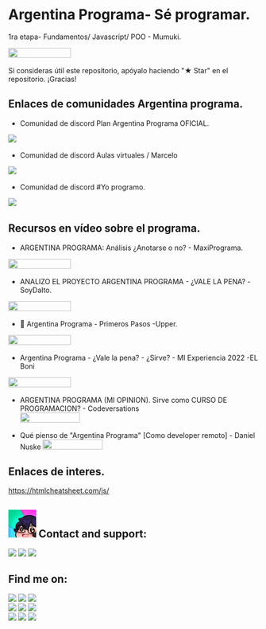 # Argentina Programa- Sé programar.

1ra etapa- Fundamentos/ Javascript/ POO - Mumuki.

<a href= "https://www.argentina.gob.ar/produccion/argentina-programa/primera-etapa"> <img src= "https://media-exp1.licdn.com/dms/image/C4D22AQHy6yrJGqNEtw/feedshare-shrink_2048_1536/0/1667848275737?e=1671062400&v=beta&t=p2FxTqJUoLqF8KPepqvzSU0L6Hg96aPb0lzU_AKc7Gs" style="height: 50%; width:50%;"/></a>

Si consideras útil este repositorio, apóyalo haciendo "★ Star" en el repositorio. ¡Gracias!

## Enlaces de comunidades Argentina programa.

* Comunidad de discord Plan Argentina Programa OFICIAL.

 <a href="https://discord.gg/6XjarsbzB5" target="_blank"><img src="https://img.shields.io/badge/Discord-7289DA?style=for-the-badge&logo=discord&logoColor=white" target="_blank"></a> 

* Comunidad de discord Aulas virtuales / Marcelo

 <a href="https://discord.gg/thxTgQaDzw" target="_blank"><img src="https://img.shields.io/badge/Discord-7289DA?style=for-the-badge&logo=discord&logoColor=white" target="_blank"></a> 


* Comunidad de discord #Yo programo.

 <a href="https://discord.gg/dYTEPeJETs" target="_blank"><img src="https://img.shields.io/badge/Discord-7289DA?style=for-the-badge&logo=discord&logoColor=white" target="_blank"></a> 


## Recursos en vídeo sobre el programa.
* ARGENTINA PROGRAMA: Análisis ¿Anotarse o no? - MaxiPrograma.

<a href="https://youtu.be/v7CnEYaXUdY"><img src="https://i.ytimg.com/vi_webp/v7CnEYaXUdY/hqdefault.webp" style="height: 50%; width:50%;"/></a>

* ANALIZO EL PROYECTO ARGENTINA PROGRAMA - ¿VALE LA PENA? -SoyDalto.

<a href="https://www.youtube.com/watch?app=desktop&v=G10ZAcP1X-k"><img src="https://i.ytimg.com/vi/G10ZAcP1X-k/maxresdefault.jpg" style="height: 50%; width:50%;"/></a>

* 🔴 Argentina Programa - Primeros Pasos -Upper.

<a href="https://www.youtube.com/watch?v=3Bm5pzZsIMg"><img src="https://i.ytimg.com/vi/3Bm5pzZsIMg/maxresdefault.jpg" style="height: 50%; width:50%;"/></a>

* Argentina Programa - ¿Vale la pena? - ¿Sirve? - MI Experiencia 2022 -EL Boni

<a href="https://www.youtube.com/watch?v=IsYbj5ZERmg"><img src="https://i.ytimg.com/vi/IsYbj5ZERmg/maxresdefault.jpg" style="height: 50%; width:50%;"/></a>

* ARGENTINA PROGRAMA (MI OPINION). Sirve como CURSO DE PROGRAMACION? - Codeversations
<a href="https://www.youtube.com/watch?v=erSJBJ8p9Ok"><img src="https://i.ytimg.com/vi/erSJBJ8p9Ok/maxresdefault.jpg" style="height: 50%; width:50%;"/></a>

* Qué pienso de "Argentina Programa" [Como developer remoto] - Daniel Nuske
<a href="https://www.youtube.com/watch?v=9Aotbde6PG0"><img src="https://i.ytimg.com/vi/9Aotbde6PG0/hqdefault.jpg" style="height: 50%; width:50%;"/></a>

## Enlaces de interes.

 https://htmlcheatsheet.com/js/

## ![Emote pride](https://github.com/Nancaro/Bruno-Aguirre/blob/main/nancaroemotepogpride11256.png) Contact and support:
  <div>
   <a href="https://www.paypal.com/paypalme/Nancaro/" target="_blank"><img src="https://img.shields.io/badge/PayPal-00457C?style=for-the-badge&logo=paypal&logoColor=white" target="_blank"></a>
   <a href="https://ceneka.net/mp/d/Nancaro/" target="_blank"><img src="https://img.shields.io/badge/Buy_Me_A_Coffee-FFDD00?style=for-the-badge&logo=buy-me-a-coffee&logoColor=black" target="_blank"></a>
   <a href = "mailto:Nancaro@hotmail.com"><img src="https://img.shields.io/badge/Microsoft_Outlook-0078D4?style=for-the-badge&logo=microsoft-outlook&logoColor=white" target="_blank"></a>
  </div>
  

## Find me on:
<div> 
  <a href="https://twitter.com/nancaro_/" target="_blank"><img src="https://img.shields.io/badge/Twitter-1DA1F2?style=for-the-badge&logo=twitter&logoColor=white" target="_blank"></a>
  <a href="https://instagram.com/nancaro_/" target="_blank"><img src="https://img.shields.io/badge/-Instagram-%23E4405F?style=for-the-badge&logo=instagram&logoColor=white" target="_blank"></a>
 	<a href="https://www.twitch.tv/Nancaro" target="_blank"><img src="https://img.shields.io/badge/Twitch-9146FF?style=for-the-badge&logo=twitch&logoColor=white" target="_blank"></a>
  </br>
  <a href = "mailto:Nancaro@hotmail.com"><img src="https://img.shields.io/badge/Microsoft_Outlook-0078D4?style=for-the-badge&logo=microsoft-outlook&logoColor=white" target="_blank"></a>
  <a href="https://www.linkedin.com/in/bruno-aguirre21" target="_blank"><img src="https://img.shields.io/badge/-LinkedIn-%230077B5?style=for-the-badge&logo=linkedin&logoColor=white" target="_blank"></a>
  <a href="https://fpba-2a62c.web.app/" target="_blank"><img src="https://img.shields.io/badge/dev.to-0A0A0A?style=for-the-badge&logo=devdotto&logoColor=white" target="_blank"></a>
  </br>
  <a href="https://nancaro.itch.io/" target="_blank"><img src="https://img.shields.io/badge/Itch.io-FA5C5C?style=for-the-badge&logo=itchdotio&logoColor=white" target="_blank"></a>
 <a href="https://discord.gg/VmYHCtZ" target="_blank"><img src="https://img.shields.io/badge/Discord-7289DA?style=for-the-badge&logo=discord&logoColor=white" target="_blank"></a> 
   <a href="https://www.youtube.com/channel/UCZnWNawflnA82gWdBWPICjA" target="_blank"><img src="https://img.shields.io/badge/YouTube-FF0000?style=for-the-badge&logo=youtube&logoColor=white" target="_blank"></a>
    </div>
